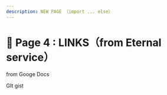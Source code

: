 ```yaml
---
description: NEW PAGE （import ... else）
---
```


# 📖 Page 4 : LINKS（from Eternal service）

&#x20;from  Goo​ge Docs

GIt gist

